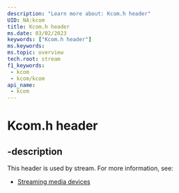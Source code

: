 ```yaml
---
description: "Learn more about: Kcom.h header"
UID: NA:kcom
title: Kcom.h header
ms.date: 03/02/2023
keywords: ["Kcom.h header"]
ms.keywords: 
ms.topic: overview
tech.root: stream
f1_keywords:
 - kcom
 - kcom/kcom
api_name:
 - kcom
---
```


# Kcom.h header

## -description

This header is used by stream. For more information, see:

- [Streaming media devices](../_stream/index.md)
